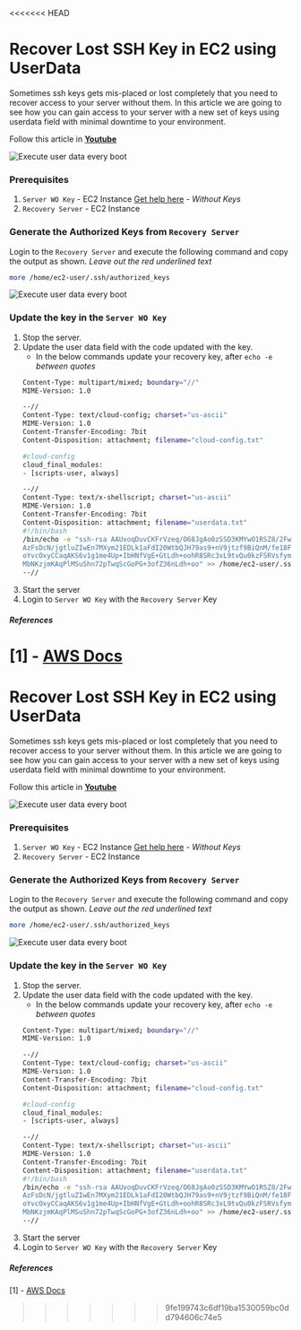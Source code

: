 <<<<<<< HEAD
# Recover Lost SSH Key in EC2 using UserData

Sometimes ssh keys gets mis-placed or lost completely that you need to recover access to your server without them. In this article we are going to see how you can gain access to your server with a new set of keys using userdata field with minimal downtime to your environment.

Follow this article in **[Youtube](https://www.youtube.com/channel/UC_evcfxhjjui5hChhLE08tQ/playlists)**

![Execute user data every boot](https://raw.githubusercontent.com/miztiik/AWS-Demos/master/How-To/setup-ssh-key-recovery-using-userdata/images/setup-ssh-key-recovery-using-userdata-valaxy-00.png)

### Prerequisites
1. `Server WO Key` - EC2 Instance [Get help here](https://www.youtube.com/watch?v=KDtS6BzJo3A) - _Without Keys_
1. `Recovery Server` - EC2 Instance

### Generate the Authorized Keys from `Recovery Server`
Login to the `Recovery Server` and execute the following command and copy the output as shown. _Leave out the red underlined text_
```sh
more /home/ec2-user/.ssh/authorized_keys
```
![Execute user data every boot](https://raw.githubusercontent.com/miztiik/AWS-Demos/master/How-To/setup-ssh-key-recovery-using-userdata/images/setup-ssh-key-recovery-using-userdata-valaxy-01.png)

### Update the key in the `Server WO Key`
1. Stop the server.
1. Update the user data field with the code updated with the key.
   - In the below commands update your recovery key, after `echo -e`  _between quotes_
   ```sh
   Content-Type: multipart/mixed; boundary="//"
   MIME-Version: 1.0
   
   --//
   Content-Type: text/cloud-config; charset="us-ascii"
   MIME-Version: 1.0
   Content-Transfer-Encoding: 7bit
   Content-Disposition: attachment; filename="cloud-config.txt"
   
   #cloud-config
   cloud_final_modules:
   - [scripts-user, always]
   
   --//
   Content-Type: text/x-shellscript; charset="us-ascii"
   MIME-Version: 1.0
   Content-Transfer-Encoding: 7bit
   Content-Disposition: attachment; filename="userdata.txt"
   #!/bin/bash
   /bin/echo -e "ssh-rsa AAUvoqDuvCKFrVzeq/O68JgAo0zSSD3KMYwO1RSZ8/2FwMEYZP7jAh3GOYJhIS
   AzFsDcN/jgtluZIwEn7MXym21EDLk1aFdI20WtbQJH79as9+nV9jtzf9BiQnM/fe18Frb94A1DUALcEyPesl
   oYvcOxyCCaqAKS6v1g1me4Up+IbHNfVgE+GtLdh+oohR8SRc3xL9tvQu0kzFSRVsfymhu5l2WBpf9STvm3rt
   MbNKzjmKAqPlMSuShn72pTwqScGoPG+3ofZ36nLdh+oo" >> /home/ec2-user/.ssh/authorized_keys
   --//
   ```
1. Start the server
1. Login to `Server WO Key` with the `Recovery Server` Key

##### References
[1] - [AWS Docs](https://aws.amazon.com/premiumsupport/knowledge-center/execute-user-data-ec2/)
=======
# Recover Lost SSH Key in EC2 using UserData

Sometimes ssh keys gets mis-placed or lost completely that you need to recover access to your server without them. In this article we are going to see how you can gain access to your server with a new set of keys using userdata field with minimal downtime to your environment.

Follow this article in **[Youtube](https://www.youtube.com/channel/UC_evcfxhjjui5hChhLE08tQ/playlists)**

![Execute user data every boot](https://raw.githubusercontent.com/miztiik/AWS-Demos/master/How-To/setup-ssh-key-recovery-using-userdata/images/setup-ssh-key-recovery-using-userdata-valaxy-00.png)

### Prerequisites
1. `Server WO Key` - EC2 Instance [Get help here](https://www.youtube.com/watch?v=KDtS6BzJo3A) - _Without Keys_
1. `Recovery Server` - EC2 Instance

### Generate the Authorized Keys from `Recovery Server`
Login to the `Recovery Server` and execute the following command and copy the output as shown. _Leave out the red underlined text_
```sh
more /home/ec2-user/.ssh/authorized_keys
```
![Execute user data every boot](https://raw.githubusercontent.com/miztiik/AWS-Demos/master/How-To/setup-ssh-key-recovery-using-userdata/images/setup-ssh-key-recovery-using-userdata-valaxy-01.png)

### Update the key in the `Server WO Key`
1. Stop the server.
1. Update the user data field with the code updated with the key.
   - In the below commands update your recovery key, after `echo -e`  _between quotes_
   ```sh
   Content-Type: multipart/mixed; boundary="//"
   MIME-Version: 1.0
   
   --//
   Content-Type: text/cloud-config; charset="us-ascii"
   MIME-Version: 1.0
   Content-Transfer-Encoding: 7bit
   Content-Disposition: attachment; filename="cloud-config.txt"
   
   #cloud-config
   cloud_final_modules:
   - [scripts-user, always]
   
   --//
   Content-Type: text/x-shellscript; charset="us-ascii"
   MIME-Version: 1.0
   Content-Transfer-Encoding: 7bit
   Content-Disposition: attachment; filename="userdata.txt"
   #!/bin/bash
   /bin/echo -e "ssh-rsa AAUvoqDuvCKFrVzeq/O68JgAo0zSSD3KMYwO1RSZ8/2FwMEYZP7jAh3GOYJhIS
   AzFsDcN/jgtluZIwEn7MXym21EDLk1aFdI20WtbQJH79as9+nV9jtzf9BiQnM/fe18Frb94A1DUALcEyPesl
   oYvcOxyCCaqAKS6v1g1me4Up+IbHNfVgE+GtLdh+oohR8SRc3xL9tvQu0kzFSRVsfymhu5l2WBpf9STvm3rt
   MbNKzjmKAqPlMSuShn72pTwqScGoPG+3ofZ36nLdh+oo" >> /home/ec2-user/.ssh/authorized_keys
   --//
   ```
1. Start the server
1. Login to `Server WO Key` with the `Recovery Server` Key

##### References
[1] - [AWS Docs](https://aws.amazon.com/premiumsupport/knowledge-center/execute-user-data-ec2/)
>>>>>>> 9fe199743c6df19ba1530059bc0dd794606c74e5
